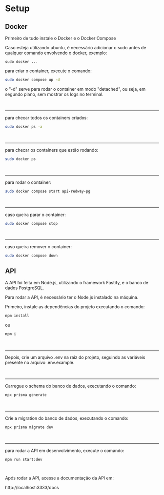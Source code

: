 # Setup

## Docker

Primeiro de tudo instale o Docker e o Docker Compose

Caso esteja utilizando ubuntu, é necessário adicionar o sudo antes de qualquer comando envolvendo o docker, exemplo:


`sudo docker ...`

para criar o container, execute o comando:

```sh
sudo docker compose up -d
```

o "-d" serve para rodar o container em modo "detached", ou seja, em segundo plano, sem mostrar os logs no terminal.

<br/>

----

para checar todos os containers criados:


```sh
sudo docker ps -a
```

<br/>

----

para checar os containers que estão rodando:

```sh
sudo docker ps
```

<br/>

----

para rodar o container:

```sh
sudo docker compose start api-redway-pg
```

<br/>

----

caso queira parar o container:

```sh
sudo docker compose stop
```

<br/>

----

caso queira remover o container:

```sh
sudo docker compose down
```

## API

A API foi feita em Node.js, utilizando o framework Fastify, e o banco de dados PostgreSQL.

Para rodar a API, é necessário ter o Node.js instalado na máquina.

Primeiro, instale as dependências do projeto executando o comando:

```sh
npm install
```

ou 

```sh
npm i
```

<br/>

------

Depois, crie um arquivo .env na raiz do projeto, seguindo as variáveis presente no arquivo .env.example.

<br/>

-----

Carregue o schema do banco de dados, executando o comando:

```sh
npx prisma generate
```

<br/>

-----

Crie a migration do banco de dados, executando o comando:

```sh
npx prisma migrate dev
```

<br/>

-----

para rodar a API em desenvolvimento, execute o comando:

```sh
npm run start:dev
```

<br/>

Após rodar a API, acesse a documentação da API em:

http://localhost:3333/docs